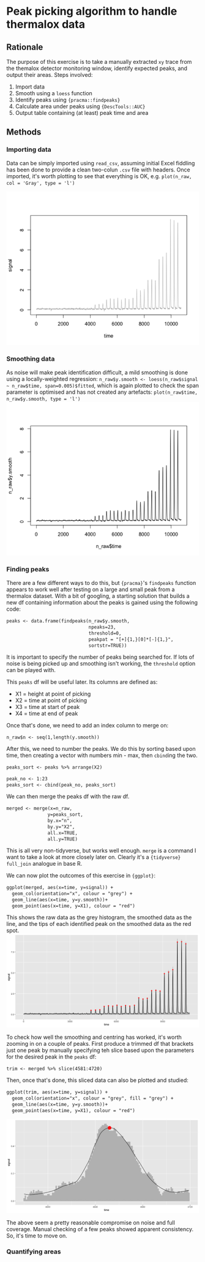 # Peak picking algorithm to handle thermalox data

## Rationale

The purpose of this exercise is to take a manually extracted `xy` trace from the themalox detector monitoring window, identify expected peaks, and output their areas. Steps involved:

1. Import data
2. Smooth using a `loess` function
3. Identify peaks using `{pracma::findpeaks}`
4. Calculate area under peaks using `{DescTools::AUC}`
5. Output table containing (at least) peak time and area


## Methods
### Importing data
Data can be simply imported using `read_csv`, assuming initial Excel fiddling has been done to provide a clean two-colun `.csv` file with headers. Once imported, it's worth plotting to see that everything is OK, e.g. `plot(n_raw, col = 'Gray', type = 'l')`

![](outputs/raw_plot.png)

### Smoothing data
As noise will make peak identification difficult, a mild smoothing is done using a locally-weighted regression: `n_raw$y.smooth <- loess(n_raw$signal ~ n_raw$time, span=0.005)$fitted`, which is again plotted to check the span parameter is optimised and has not created any artefacts: `plot(n_raw$time, n_raw$y.smooth, type = 'l')`
![](outputs/smoothed.png)

### Finding peaks
There are a few different ways to do this, but `{pracma}`'s `findpeaks` function appears to work well after testing on a large and small peak from a thermalox dataset. With a bit of googling, a starting solution that builds a new df containing information about the peaks is gained using the following code:

```
peaks <- data.frame(findpeaks(n_raw$y.smooth, 
                              npeaks=23, 
                              threshold=0, 
                              peakpat = "[+]{1,}[0]*[-]{1,}", 
                              sortstr=TRUE))
```
It is important to specify the number of peaks being searched for. If lots of noise is being picked up and smoothing isn't working, the `threshold` option can be played with.

This `peaks` df will be useful later. Its columns are defined as:

* X1 = height at point of picking
* X2 = time at point of picking
* X3 = time at start of peak
* X4 = time at end of peak



Once that's done, we need to add an index column to merge on: 

``` 
n_raw$n <- seq(1,length(y.smooth))
```

After this, we need to number the peaks. We do this by sorting based upon time, then creating a vector with numbers min - max, then `cbind`ing the two. 

```
peaks_sort <- peaks %>% arrange(X2)
```

```
peak_no <- 1:23
peaks_sort <- cbind(peak_no, peaks_sort)
```

We can then merge the peaks df with the raw df.


```
merged <- merge(x=n_raw, 
               y=peaks_sort, 
               by.x="n", 
               by.y="X2", 
               all.x=TRUE, 
               all.y=TRUE)
```

This is all very non-tidyverse, but works well enough. `merge` is a command I want to take a look at more closely later on. Clearly it's a `{tidyverse}` `full_join` analogue in base R.

We can now plot the outcomes of this exercise in `{ggplot}`:

```
ggplot(merged, aes(x=time, y=signal)) +
  geom_col(orientation="x", colour = "grey") +
  geom_line(aes(x=time, y=y.smooth))+
  geom_point(aes(x=time, y=X1), colour = "red")
```
This shows the raw data as the grey histogram, the smoothed data as the line, and the tips of each identified peak on the smoothed data as the red spot.
![](outputs/all_pp.png)

To check how well the smoothing and centring has worked, it's worth zooming in on a couple of peaks. First produce a trimmed df that brackets just one peak by manually specifying teh slice based upon the parameters for the desired peak in the `peaks` df:

```
trim <- merged %>% slice(4581:4720)
```
Then, once that's done, this sliced data can also be plotted and studied:

```
ggplot(trim, aes(x=time, y=signal)) +
  geom_col(orientation="x", colour = "grey", fill = "grey") +
  geom_line(aes(x=time, y=y.smooth))+
  geom_point(aes(x=time, y=X1), colour = "red")
```
![](outputs/pp_trimmed.png)

The above seem a pretty reasonable compromise on noise and full coverage. Manual checking of a few peaks showed apparent consistency. So, it's time to move on.

### Quantifying areas

